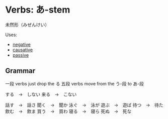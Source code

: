 # Verbs: あ-stem

未然形（みぜんけい） 

Uses:
- [negative](ない)
- [causative](verb-causative)
- [passive](verb-passive)

## Grammar

一段 verbs just drop the る
五段 verbs move from the う-段 to あ-段

する　→　しない
来る　→　こない

話す　→　話さ
聞く　→　聞か
泳ぐ　→　泳が
遊ぶ　→　遊ば
待つ　→　待た
飲む　→　飲ま
買う　→　買わ
寝る　→　寝ら
死ぬ　→　死な

